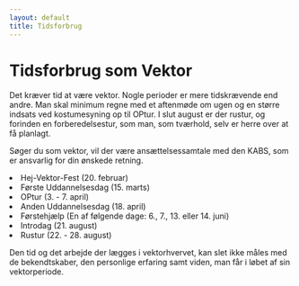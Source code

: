 ```yaml
---
layout: default
title: Tidsforbrug
---
```


<h1>Tidsforbrug som Vektor</h1>

<div id="poster-image" style="background-image: url('/static/img/tidsforbrug.jpg');">
</div>

<p>
Det kræver tid at være vektor. 
Nogle perioder er mere tidskrævende end andre. 
Man skal minimum regne med et aftenmøde om ugen og en større indsats ved kostumesyning op til OPtur.
I slut august er der rustur, og forinden en forberedelsestur, som man, som tværhold, selv er herre over at få planlagt.
</p>

<p>
Søger du som vektor, vil der være ansættelsessamtale med den KABS, som er ansvarlig for din ønskede retning.
</p>

<li>Hej-Vektor-Fest (20. februar)</li>
<li>Første Uddannelsesdag (15. marts)</li>
<li>OPtur (3. - 7. april)</li>
<li>Anden Uddannelsesdag (18. april)</li>
<li>Førstehjælp (En af følgende dage: 6., 7., 13. eller 14. juni)</li>
<li>Introdag (21. august) </li>
<li>Rustur (22. - 28. august)</li>

<p>
Den tid og det arbejde der lægges i vektorhvervet, kan slet ikke måles med de bekendtskaber, den personlige erfaring samt viden, man får i løbet af sin vektorperiode.
</p>
